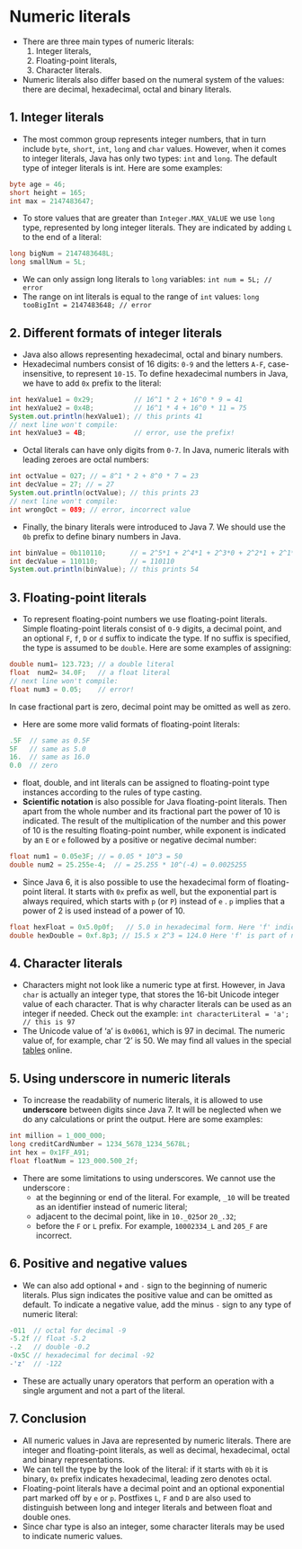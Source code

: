 # Numeric literals
* There are three main types of numeric literals:
	1. Integer literals,
	2. Floating-point literals,
	3. Character literals.
* Numeric literals also differ based on the numeral system of the values: there are decimal, hexadecimal, octal and binary literals.

## 1. Integer literals
* The most common group represents integer numbers, that in turn include `byte`, `short`, `int`, `long` and `char` values. However, when it comes to integer literals, Java has only two types: `int` and `long`. The default type of integer literals is int. Here are some examples:
```java
byte age = 46;
short height = 165;
int max = 2147483647;
```
* To store values that are greater than `Integer.MAX_VALUE` we use `long` type, represented by long integer literals. They are indicated by adding `L` to the end of a literal:
```java
long bigNum = 2147483648L;
long smallNum = 5L;
```
* We can only assign long literals to `long` variables:
`int num = 5L; // error`
* The range on int literals is equal to the range of `int` values:
`long tooBigInt = 2147483648; // error`

## 2. Different formats of integer literals
* Java also allows representing hexadecimal, octal and binary numbers.
* Hexadecimal numbers consist of 16 digits: `0-9` and the letters `A-F`, case-insensitive, to represent `10-15`. To define hexadecimal numbers in Java, we have to add `0x` prefix to the literal:
```java
int hexValue1 = 0x29;          // 16^1 * 2 + 16^0 * 9 = 41
int hexValue2 = 0x4B;          // 16^1 * 4 + 16^0 * 11 = 75
System.out.println(hexValue1); // this prints 41
// next line won't compile:
int hexValue3 = 4B;            // error, use the prefix!
```
* Octal literals can have only digits from `0-7`. In Java, numeric literals with leading zeroes are octal numbers:
```java
int octValue = 027; // = 8^1 * 2 + 8^0 * 7 = 23
int decValue = 27; // = 27
System.out.println(octValue); // this prints 23
// next line won't compile:
int wrongOct = 089; // error, incorrect value
```
* Finally, the binary literals were introduced to Java 7. We should use the `0b` prefix to define binary numbers in Java.
```java
int binValue = 0b110110;      // = 2^5*1 + 2^4*1 + 2^3*0 + 2^2*1 + 2^1*1 + 2^0*0 = 54
int decValue = 110110;        // = 110110
System.out.println(binValue); // this prints 54
```

## 3. Floating-point literals
* To represent floating-point numbers we use floating-point literals. Simple floating-point literals consist of `0-9` digits, a decimal point, and an optional `F`, `f`, `D` or `d` suffix to indicate the type. If no suffix is specified, the type is assumed to be `double`. Here are some examples of assigning:
```java
double num1= 123.723; // a double literal 
float  num2= 34.0F;   // a float literal
// next line won't compile:
float num3 = 0.05;    // error!
```
In case fractional part is zero, decimal point may be omitted as well as zero.
* Here are some more valid formats of floating-point literals:
```java
.5F  // same as 0.5F
5F   // same as 5.0
16.  // same as 16.0
0.0  // zero
```
* float, double, and int literals can be assigned to floating-point type instances according to the rules of type casting.
* **Scientific notation** is also possible for Java floating-point literals. Then apart from the whole number and its fractional part the power of 10 is indicated. The result of the multiplication of the number and this power of 10 is the resulting floating-point number, while exponent is indicated by an `E` or `e` followed by a positive or negative decimal number:
```java
float num1 = 0.05e3F; // = 0.05 * 10^3 = 50
double num2 = 25.255e-4;  // = 25.255 * 10^(-4) = 0.0025255
```
* Since Java 6, it is also possible to use the hexadecimal form of floating-point literal. It starts with `0x` prefix as well, but the exponential part is always required, which starts with `p` (or `P`) instead of `e` . `p` implies that a power of 2 is used instead of a power of 10.
```java
float hexFloat = 0x5.0p0f;   // 5.0 in hexadecimal form. Here 'f' indicates float
double hexDouble = 0xf.8p3; // 15.5 x 2^3 = 124.0 Here 'f' is part of number f.8
```

## 4. Character literals
* Characters might not look like a numeric type at first. However, in Java `char` is actually an integer type, that stores the 16-bit Unicode integer value of each character. That is why character literals can be used as an integer if needed. Check out the example:
`int characterLiteral = 'a'; // this is 97`
* The Unicode value of ‘a’ is `0x0061`, which is 97 in decimal. The numeric value of, for example, char ‘2’ is 50. We may find all values in the special  [tables](https://www.cs.cmu.edu/~pattis/15-1XX/common/handouts/ascii.html)  online.

## 5. Using underscore in numeric literals
* To increase the readability of numeric literals, it is allowed to use **underscore** between digits since Java 7. It will be neglected when we do any calculations or print the output. Here are some examples:
```java
int million = 1_000_000;  
long creditCardNumber = 1234_5678_1234_5678L;
int hex = 0x1FF_A91;  
float floatNum = 123_000.500_2f;  
```
* There are some limitations to using underscores. We cannot use the underscore :
	* at the beginning or end of the literal. For example, `_10` will be treated as an identifier instead of numeric literal;
	* adjacent to the decimal point, like in `10._025`or `20_.32`;
	* before the `F` or `L` prefix. For example, `10002334_L` and `205_F` are incorrect.

## 6. Positive and negative values
* We can also add optional `+` and `-` sign to the beginning of numeric literals. Plus sign indicates the positive value and can be omitted as default. To indicate a negative value, add the minus `-` sign to any type of numeric literal:
```java
-011  // octal for decimal -9
-5.2f // float -5.2
-.2   // double -0.2
-0x5C // hexadecimal for decimal -92
-'z'  // -122
```
* These are actually unary operators that perform an operation with a single argument and not a part of the literal.

## 7. Conclusion
* All numeric values in Java are represented by numeric literals. There are integer and floating-point literals, as well as decimal, hexadecimal, octal and binary representations. 
* We can tell the type by the look of the literal: if it starts with `0b` it is binary, `0x` prefix indicates hexadecimal, leading zero denotes octal.
* Floating-point literals have a decimal point and an optional exponential part marked off by `e` or `p`. Postfixes `L`, `F` and `D` are also used to distinguish between long and integer literals and between float and double ones. 
* Since char type is also an integer, some character literals may be used to indicate numeric values.

